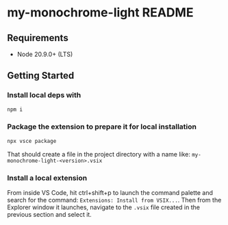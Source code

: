 # my-monochrome-light README

## Requirements
- Node 20.9.0+ (LTS)

## Getting  Started

### Install local deps with
```bash
npm i
```

### Package the extension to prepare it for local installation
```bash
npx vsce package
```

That should create a file in the project directory with a name like:
`my-monochrome-light-<version>.vsix`

### Install a local extension
From inside VS Code, hit ctrl+shift+p to launch the command palette and search
for the command: `Extensions: Install from VSIX...`. Then from the Explorer
window it launches, navigate to the `.vsix` file created in the previous
section and select it.